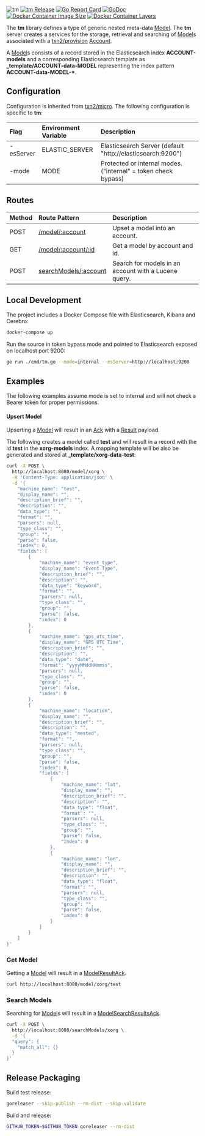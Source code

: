 ![tm](https://raw.githubusercontent.com/txn2/tm/master/mast.jpg)
[![tm Release](https://img.shields.io/github/release/txn2/tm.svg)](https://github.com/txn2/tm/releases)
[![Go Report Card](https://goreportcard.com/badge/github.com/txn2/tm)](https://goreportcard.com/report/github.com/txn2/tm)
[![GoDoc](https://godoc.org/github.com/txn2/tm?status.svg)](https://godoc.org/github.com/txn2/tm)
[![Docker Container Image Size](https://shields.beevelop.com/docker/image/image-size/txn2/tm/latest.svg)](https://hub.docker.com/r/txn2/tm/)
[![Docker Container Layers](https://shields.beevelop.com/docker/image/layers/txn2/tm/latest.svg)](https://hub.docker.com/r/txn2/tm/)

The **tm** library defines a type of generic nested meta-data [Model]. The **tm** server creates a services for the storage,
retrieval and searching of [Model]s associated with a [txn2/provision](https://github.com/txn2/provision) [Account].

A [Model]s consists of a record stored in the Elasticsearch index **ACCOUNT-models** and a corresponding Elasticsearch
template as **_template/ACCOUNT-data-MODEL** representing the index pattern **ACCOUNT-data-MODEL-\***.

[Account]: https://godoc.org/github.com/txn2/provision#Account

## Configuration

Configuration is inherited from [txn2/micro](https://github.com/txn2/micro#configuration). The
following configuration is specific to **tm**:

| Flag      | Environment Variable | Description                                                    |
|:----------|:---------------------|:---------------------------------------------------------------|
| -esServer | ELASTIC_SERVER       | Elasticsearch Server (default "http://elasticsearch:9200")     |
| -mode     | MODE                 | Protected or internal modes. ("internal" = token check bypass) |

## Routes

| Method | Route Pattern                           | Description                                          |
|:-------|:----------------------------------------|:-----------------------------------------------------|
| POST   | [/model/:account](#upsert-model)        | Upset a model into an account.                       |
| GET    | [/model/:account/:id](#get-model)       | Get a model by account and id.                       |
| POST   | [searchModels/:account](#search-models) | Search for models in an account with a Lucene query. |

## Local Development

The project includes a Docker Compose file with Elasticsearch, Kibana and Cerebro:
```bash
docker-compose up
```

Run the source in token bypass mode and pointed to Elasticsearch exposed on localhost port 9200:
```bash
go run ./cmd/tm.go --mode=internal --esServer=http://localhost:9200
```

## Examples

The following examples assume mode is set to internal and will not check a Bearer token for
proper permissions.

#### Upsert Model

Upserting a [Model] will result in an [Ack] with a [Result] payload.

The following creates a model called **test** and will result in a record with the id **test**
in the **xorg-models** index. A mapping template will be also be generated and stored
at **_template/xorg-data-test**:
```bash
curl -X POST \
  http://localhost:8080/model/xorg \
  -H 'Content-Type: application/json' \
  -d '{
    "machine_name": "test",
    "display_name": "",
    "description_brief": "",
    "description": "",
    "data_type": "",
    "format": "",
    "parsers": null,
    "type_class": "",
    "group": "",
    "parse": false,
    "index": 0,
    "fields": [
    	{
		    "machine_name": "event_type",
		    "display_name": "Event Type",
		    "description_brief": "",
		    "description": "",
		    "data_type": "keyword",
		    "format": "",
		    "parsers": null,
		    "type_class": "",
		    "group": "",
		    "parse": false,
		    "index": 0
		},
    	{
		    "machine_name": "gps_utc_time",
		    "display_name": "GPS UTC Time",
		    "description_brief": "",
		    "description": "",
		    "data_type": "date",
		    "format": "yyyyMMddHHmmss",
		    "parsers": null,
		    "type_class": "",
		    "group": "",
		    "parse": false,
		    "index": 0
		},
		{
		    "machine_name": "location",
		    "display_name": "",
		    "description_brief": "",
		    "description": "",
		    "data_type": "nested",
		    "format": "",
		    "parsers": null,
		    "type_class": "",
		    "group": "",
		    "parse": false,
		    "index": 0,
		    "fields": [
    	    	{
				    "machine_name": "lat",
				    "display_name": "",
				    "description_brief": "",
				    "description": "",
				    "data_type": "float",
				    "format": "",
				    "parsers": null,
				    "type_class": "",
				    "group": "",
				    "parse": false,
				    "index": 0
				},
    	    	{
				    "machine_name": "lon",
				    "display_name": "",
				    "description_brief": "",
				    "description": "",
				    "data_type": "float",
				    "format": "",
				    "parsers": null,
				    "type_class": "",
				    "group": "",
				    "parse": false,
				    "index": 0
				}				
		    ]
		}
	]
}'
```

### Get Model

Getting a [Model] will result in a [ModelResultAck].

```bash
curl http://localhost:8080/model/xorg/test
```

### Search Models

Searching for [Model]s will result in a [ModelSearchResultsAck].

```bash
curl -X POST \
  http://localhost:8080/searchModels/xorg \
  -d '{
  "query": {
    "match_all": {}
  }
}'
```

[Ack]: https://godoc.org/github.com/txn2/ack#Ack
[Result]: https://godoc.org/github.com/txn2/es#Result
[Model]: https://godoc.org/github.com/txn2/tm#Model
[ModelSearchResultsAck]: https://godoc.org/github.com/txn2/tm#ModelSearchResultsAck
[ModelResultAck]: https://godoc.org/github.com/txn2/tm#ModelResultAck

## Release Packaging

Build test release:
```bash
goreleaser --skip-publish --rm-dist --skip-validate
```

Build and release:
```bash
GITHUB_TOKEN=$GITHUB_TOKEN goreleaser --rm-dist
```